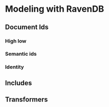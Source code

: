
# Modeling with RavenDB

## Document Ids

### High low

### Semantic ids

### Identity

## Includes

## Transformers